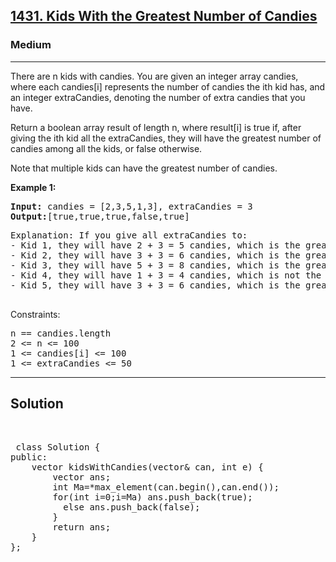 
<h2><a href="https://leetcode.com/problems/kids-with-the-greatest-number-of-candies/">1431. Kids With the Greatest Number of Candies</a></h2>
<h3>Medium</h3>
<hr>
<div><p>
There are n kids with candies. You are given an integer array candies, where each candies[i] represents the number of candies the ith kid has, and an integer extraCandies, denoting the number of extra candies that you have.

Return a boolean array result of length n, where result[i] is true if, after giving the ith kid all the extraCandies, they will have the greatest number of candies among all the kids, or false otherwise.

Note that multiple kids can have the greatest number of candies.
</p>


<p><strong>Example 1:</strong></p>
<pre><strong>Input:</strong> candies = [2,3,5,1,3], extraCandies = 3
<strong>Output:</strong>[true,true,true,false,true] 
</pre>
<pre>
Explanation: If you give all extraCandies to:
- Kid 1, they will have 2 + 3 = 5 candies, which is the greatest among the kids.
- Kid 2, they will have 3 + 3 = 6 candies, which is the greatest among the kids.
- Kid 3, they will have 5 + 3 = 8 candies, which is the greatest among the kids.
- Kid 4, they will have 1 + 3 = 4 candies, which is not the greatest among the kids.
- Kid 5, they will have 3 + 3 = 6 candies, which is the greatest among the kids.
  </pre>


Constraints:
<pre>
n == candies.length
2 <= n <= 100
1 <= candies[i] <= 100
1 <= extraCandies <= 50
</pre>
<hr>
 <h2><strong><b>Solution</b></strong></h2>
 <br>
 <pre>
 class Solution {
public:
    vector<bool> kidsWithCandies(vector<int>& can, int e) {
        vector<bool> ans;
        int Ma=*max_element(can.begin(),can.end());
        for(int i=0;i<can.size();i++)
        {
          if(can[i]+e>=Ma) ans.push_back(true);
          else ans.push_back(false);
        }
        return ans;
    }
};
 </pre>

